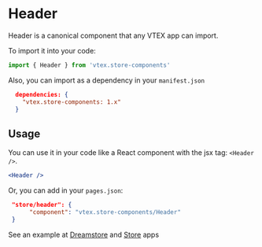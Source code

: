 # Header

Header is a canonical component that any VTEX app can import.

To import it into your code:

```js
import { Header } from 'vtex.store-components'
```
Also, you can import as a dependency in your `manifest.json`
```json
  dependencies: {
    "vtex.store-components: 1.x"
  }
```

## Usage

You can use it in your code like a React component with the jsx tag: `<Header />`.

```jsx
<Header />
```

Or, you can add in your `pages.json`: 
```json
 "store/header": {
      "component": "vtex.store-components/Header"
 }
```

See an example at [Dreamstore](https://github.com/vtex-apps/dreamstore-theme/blob/master/pages/pages.json#L7) and [Store](https://github.com/vtex-apps/store/blob/master/react/StoreTemplate.js#L14) apps
